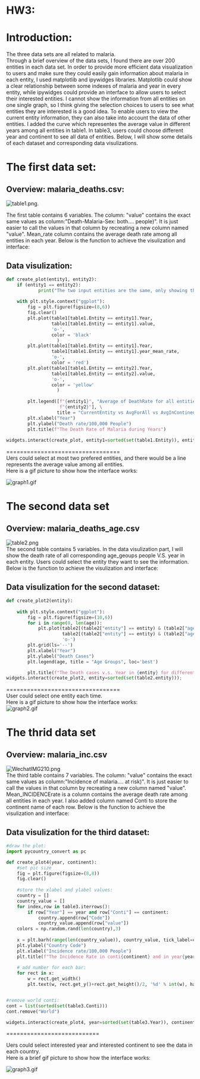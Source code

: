 # HW3:  
 
  
# Introduction:
The three data sets are all related to malaria.  
Through a brief overview of the data sets, I found there are over 200 entities in each data set. In order to provide more efficient data visualization to users and make sure they could easily gain information about malaria in each entity, I used matplotlib and ipywidges libraries. Matplotlib could show a clear relationship between some indexes of malaria and year in every entity, while ipywidges could provide an interface to allow users to select their interested entities. I cannot show the information from all entities on one single graph, so I think giving the selection choices to users to see what entities they are interested is a good idea. To enable users to view the current entity information, they can also take into account the data of other entities. I added the curve which representes the average value in different years among all entities in table1. In table3, users could choose different year and continent to see all data of entities. Below, I will show some details of each dataset and corresponding data visulizations. 
# The first data set:
## Overview: malaria_deaths.csv:
![table1.png](https://i.loli.net/2021/09/29/yjEiz7vYBUGw6QX.png). 

The first table contains 6 variables. The column: "value" contains the exact same values as column:"Death-Malaria-Sex: both.... people)". It is just easier to call the values in that column by recreating a new column named "value". Mean_rate column contains the average death rate among all entities in each year. Below is the function to achieve the visulization and interface:
## Data visulization:  
```python
def create_plot(entity1, entity2):
    if (entity1 == entity2):
            print("The two input entities are the same, only showing the second input entity")
    
    with plt.style.context("ggplot"):
        fig = plt.figure(figsize=(8,6))
        fig.clear()
        plt.plot(table1[table1.Entity == entity1].Year,
                 table1[table1.Entity == entity1].value,
                 'o-',
                 color = 'black'
                   )
        plt.plot(table1[table1.Entity == entity1].Year,
                 table1[table1.Entity == entity1].year_mean_rate,
                 'o-',
                 color = 'red')
        plt.plot(table1[table1.Entity == entity2].Year,
                 table1[table1.Entity == entity2].value,
                 'o-',
                 color = 'yellow'
                   )
        
        plt.legend([f"{entity1}", "Average of DeathRate for all entities",\
                    f"{entity2}"], \
                   title = "CurrentEntity vs AvgForAll vs AvgInContinent")
        plt.xlabel("Year")
        plt.ylabel("Death rate/100,000 People")
        plt.title(f"The Death Rate of Malaria during Years")
        
widgets.interact(create_plot, entity1=sorted(set(table1.Entity)), entity2=sorted(set(table1.Entity)));
```   
=================================    
Uers could select at most two prefered entities, and there would be a line represents the average value among all entities.  
Here is a gif picture to show how the interface works:  
  
  
![graph1.gif](https://i.loli.net/2021/09/30/9wMmYyN1vzaJg2B.gif)

# The second data set
## Overview: malaria_deaths_age.csv
![table2.png](https://i.loli.net/2021/09/29/BQWnalxXmfh3zuV.png)  
The second table contains 5 variables. In the data visulization part, I will show the death rate of all corresponding age_geoups people V.S. year in each entity. Users could select the entity they want to see the information. Below is the function to achieve the visulization and interface:
## Data visulization for the second dataset:
```python
def create_plot2(entity):
    
    with plt.style.context("ggplot"):
        fig = plt.figure(figsize=(10,6))
        for i in range(0, len(age)):
            plt.plot(table2[(table2["entity"] == entity) & (table2["age_group"] == age[i])].year,
                     table2[(table2["entity"] == entity) & (table2["age_group"] == age[i])].deaths,
                     'o-')
        plt.grid(ls='--')
        plt.xlabel("Year")
        plt.ylabel("Death Cases")
        plt.legend(age, title = "Age Groups", loc='best')

        plt.title(f"The Death cases v.s. Year in {entity} for different age groups")
widgets.interact(create_plot2, entity=sorted(set(table2.entity)));
```
=================================  
User could select one entity each time.  
Here is a gif picture to show how the interface works:  
![graph2.gif](https://i.loli.net/2021/09/30/e1hSlIKJcauMtxQ.gif)

# The thrid data set
## Overview: malaria_inc.csv
![WechatIMG210.png](https://i.loli.net/2021/10/02/2JzS5buxm7cCvOf.png)  
The third table contains 7 variables. The column: "value" contains the exact same values as column:"Incidence of malaria.... at risk)". It is just easier to call the values in that column by recreating a new column named "value". Mean_INCIDENCErate is a column contains the average death rate among all entities in each year. I also added column named Conti to store the continent name of each row. Below is the function to achieve the visulization and interface:
## Data visulization for the third dataset:
```python
#draw the plot:
import pycountry_convert as pc

def create_plot4(year, continent):
    #set pic size
    fig = plt.figure(figsize=(8,8))
    fig.clear()
    
    #store the xlabel and ylabel values:
    country = []
    country_value = []
    for index,row in table3.iterrows():
        if row["Year"] == year and row["Conti"] == continent:
            country.append(row["Code"])
            country_value.append(row["value"])
    colors = np.random.rand(len(country),3)
    
    x = plt.barh(range(len(country_value)), country_value, tick_label=country, color = colors)
    plt.ylabel("Country Code")
    plt.xlabel("Incidence rate/100,000 People")
    plt.title(f"The Incidence Rate in conti{continent} and in year{year}")
    
    # add number for each bar:
    for rect in x:
        w = rect.get_width()
        plt.text(w, rect.get_y()+rect.get_height()/2, '%d' % int(w), ha='left', va='center')


#remove world conti:
cont = list(sorted(set(table3.Conti)))
cont.remove("World")

widgets.interact(create_plot4, year=sorted(set(table3.Year)), continent=cont);
```
===========================   

Uers could select interested year and interested continent to see the data in each country.  
Here is a brief gif picture to show how the interface works:  

![graph3.gif](https://i.loli.net/2021/10/02/TOV7RgaZHew25s8.gif)
